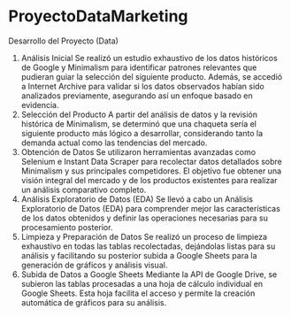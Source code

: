 # ProyectoDataMarketing
Desarrollo del Proyecto (Data)
1. Análisis Inicial
Se realizó un estudio exhaustivo de los datos históricos de Google y Minimalism para identificar patrones relevantes que pudieran guiar la selección del siguiente producto. Además, se accedió a Internet Archive para validar si los datos observados habían sido analizados previamente, asegurando así un enfoque basado en evidencia.
2. Selección del Producto
A partir del análisis de datos y la revisión histórica de Minimalism, se determinó que una chaqueta sería el siguiente producto más lógico a desarrollar, considerando tanto la demanda actual como las tendencias del mercado.
3. Obtención de Datos
Se utilizaron herramientas avanzadas como Selenium e Instant Data Scraper para recolectar datos detallados sobre Minimalism y sus principales competidores. El objetivo fue obtener una visión integral del mercado y de los productos existentes para realizar un análisis comparativo completo.
4. Análisis Exploratorio de Datos (EDA)
Se llevó a cabo un Análisis Exploratorio de Datos (EDA) para comprender mejor las características de los datos obtenidos y definir las operaciones necesarias para su procesamiento posterior.
5. Limpieza y Preparación de Datos
Se realizó un proceso de limpieza exhaustivo en todas las tablas recolectadas, dejándolas listas para su análisis y facilitando su posterior subida a Google Sheets para la generación de gráficos y análisis visual.
6. Subida de Datos a Google Sheets
Mediante la API de Google Drive, se subieron las tablas procesadas a una hoja de cálculo individual en Google Sheets. Esta hoja facilita el acceso y permite la creación automática de gráficos para su análisis.